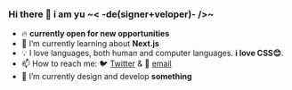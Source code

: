### Hi there 👋 i am yu ~< -de(signer+veloper)- />~

- 🔥 **currently open for new opportunities**
- 📖 I’m currently learning about **Next.js**
- 💡 I love languages, both human and computer languages. **i love CSS😊**.
- 📫 How to reach me: 🐦 [Twitter](https://twitter.com/messages/compose?recipient_id=404231293) & 📧 [email](mailto:yu@anuu.me)
- 🔨 I’m currently design and develop **something**
